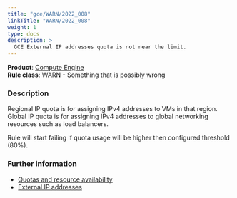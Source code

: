 ```yaml
---
title: "gce/WARN/2022_008"
linkTitle: "WARN/2022_008"
weight: 1
type: docs
description: >
  GCE External IP addresses quota is not near the limit.
---
```


**Product**: [Compute Engine](https://cloud.google.com/compute)\
**Rule class**: WARN - Something that is possibly wrong

### Description

Regional IP quota is for assigning IPv4 addresses to VMs in that region.
Global IP quota is for assigning IPv4 addresses to global networking resources
such as load balancers.

Rule will start failing if quota usage will be higher then configured threshold (80%).

### Further information

- [Quotas and resource availability](https://cloud.google.com/compute/quotas#quotas_and_resource_availability)
- [External IP addresses](https://cloud.google.com/compute/quotas#external_ip_addresses)
